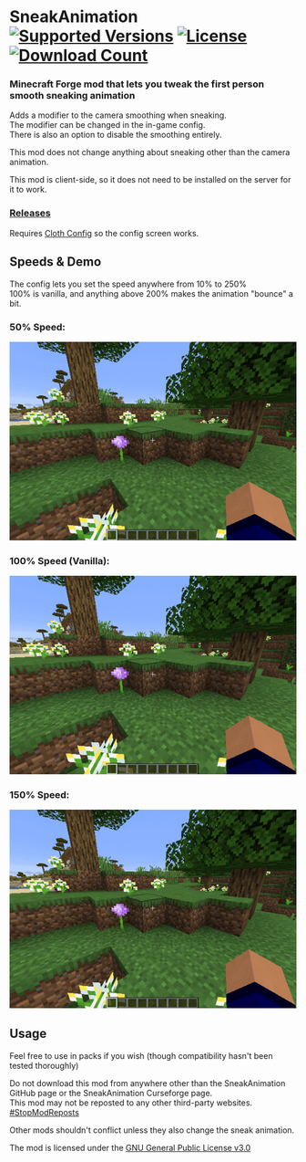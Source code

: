 <h1>SneakAnimation<br>
  <a href="https://www.curseforge.com/minecraft/mc-mods/sneakanimation"><img src="http://cf.way2muchnoise.eu/versions/%20For%20MC%20_sneakanimation_all(555-0C8E8E-fff-010101).svg" alt="Supported Versions"></a>
  <a href="https://github.com/PieKing1215/SneakAnimation/blob/master/LICENSE"><img src="https://img.shields.io/github/license/PieKing1215/SneakAnimation?style=flat&color=0C8E8E" alt="License"></a>
  <a href="https://www.curseforge.com/minecraft/mc-mods/sneakanimation"><img src="http://cf.way2muchnoise.eu/full_sneakanimation_downloads(E04E14-555-fff-010101-1C1C1C).svg" alt="Download Count"></a>
</h1>

### Minecraft Forge mod that lets you tweak the first person smooth sneaking animation

Adds a modifier to the camera smoothing when sneaking.<br>
The modifier can be changed in the in-game config.<br>
There is also an option to disable the smoothing entirely.<br>

This mod does not change anything about sneaking other than the camera animation.

This mod is client-side, so it does not need to be installed on the server for it to work.

### [Releases](https://github.com/PieKing1215/SneakAnimation/releases)

Requires [Cloth Config](https://www.curseforge.com/minecraft/mc-mods/cloth-config-forge) so the config screen works.

## Speeds & Demo
The config lets you set the speed anywhere from 10% to 250%<br>
100% is vanilla, and anything above 200% makes the animation "bounce" a bit.<br>
### 50% Speed:<br>
![](demo/50_plain.gif)<br>
### 100% Speed (Vanilla):<br>
![](demo/vanilla_plain.gif)<br>
### 150% Speed:<br>
![](demo/150_plain.gif)<br>

## Usage

Feel free to use in packs if you wish (though compatibility hasn't been tested thoroughly)

Do not download this mod from anywhere other than the SneakAnimation GitHub page or the SneakAnimation Curseforge page.<br>
This mod may not be reposted to any other third-party websites.<br>
[#StopModReposts](https://stopmodreposts.org)

Other mods shouldn't conflict unless they also change the sneak animation.

The mod is licensed under the [GNU General Public License v3.0](LICENSE.md)
